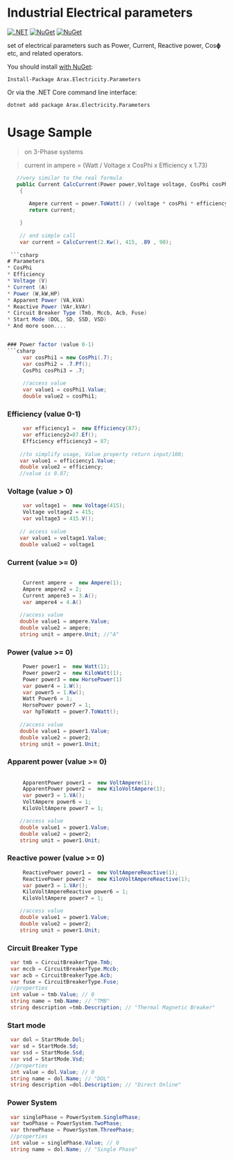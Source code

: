 # Industrial Electrical parameters 



[![.NET](https://github.com/araxis/IndustrialElectricityUnits/actions/workflows/dotnet.yml/badge.svg)](https://github.com/araxis/IndustrialElectricityUnits/actions/workflows/dotnet.yml)
[![NuGet](https://img.shields.io/nuget/v/Arax.Electricity.Parameters.svg)](https://www.nuget.org/packages/Arax.Electricity.Parameters)
[![NuGet](https://img.shields.io/nuget/dt/Arax.Electricity.Parameters.svg)](https://www.nuget.org/packages/Arax.Electricity.Parameters) 

set of electrical parameters such as Power, Current, Reactive power, Cos𝛟 etc, and related operators.

You should install [with NuGet](https://www.nuget.org/packages/Arax.Electricity.Parameters):

    Install-Package Arax.Electricity.Parameters
    
Or via the .NET Core command line interface:

    dotnet add package Arax.Electricity.Parameters
    
# Usage Sample

> on 3-Phase systems

> current in ampere = (Watt / Voltage x CosPhi x Efficiency x 1.73)

```csharp
   //very similar to the real formula
   public Current CalcCurrent(Power power,Voltage voltage, CosPhi cosPhi,Efficiency efficiency)
    {
        
       Ampere current = power.ToWatt() / (voltage * cosPhi * efficiency * 1.73);
       return current;

    } 
    
    // and simple call 
    var current = CalcCurrent(2.Kw(), 415, .89 , 90);
 
 ```csharp
# Parameters
* CosPhi
* Efficiency
* Voltage (V)
* Current (A)
* Power (W,kW,HP)
* Apparent Power (VA,kVA)
* Reactive Power (VAr,kVAr)
* Circuit Breaker Type (Tmb, Mccb, Acb, Fuse)
* Start Mode (DOL, SD, SSD, VSD)
* And more soon....


### Power factor (value 0-1)
```csharp
     var cosPhi1 = new CosPhi(.7);
     var cosPhi2 = .7.Pf();
     CosPhi cosPhi3 = .7;
     
     //access value
     var value1 = cosPhi1.Value;
     double value2 = cosPhi1;
```
 ### Efficiency (value 0-1)
```csharp
     var efficiency1 =  new Efficiency(87);
     var efficiency2=87.Ef();
     Efficiency efficiency3 = 87;
    
    //to simplify usage, Value property return input/100;
    var value1 = efficiency1.Value; 
    double value2 = efficiency;
    //value is 0.87;
```
 ### Voltage (value > 0)
```csharp
     var voltage1 =  new Voltage(415);
     Voltage voltage2 = 415;
     var voltage3 = 415.V();   
   
    // access value
    var value1 = voltage1.Value; 
    double value2 = voltage1
```
### Current (value >= 0)
```csharp

     Current ampere =  new Ampere(1);
     Ampere ampere2 = 2;
     Current ampere3 = 3.A();
     var ampere4 = 4.A()
   
    //access value
    double value1 = ampere.Value; 
    double value2 = ampere;
    string unit = ampere.Unit; //"A"
```
 ### Power (value >= 0)
```csharp
     Power power1 =  new Watt(1);
     Power power2 =  new KiloWatt(1);
     Power power3 = new HorsePower(1)
     var power4 = 1.W();
     var power5 = 1.Kw();
     Watt Power6 = 1;
     HorsePower power7 = 1;
     var hpToWatt = power7.ToWatt();
   
    //access value
    double value1 = power1.Value; 
    double value2 = power2;
    string unit = power1.Unit;
```
### Apparent power (value >= 0)
```csharp
 
     ApparentPower power1 =  new VoltAmpere(1);
     ApparentPower power2 =  new KiloVoltAmpere(1);
     var power3 = 1.VA();
     VoltAmpere power6 = 1;
     KiloVoltAmpere power7 = 1;

    //access value
    double value1 = power1.Value; 
    double value2 = power2;
    string unit = power1.Unit;
```
 ### Reactive power (value >= 0)
```csharp
     ReactivePower power1 =  new VoltAmpereReactive(1);
     ReactivePower power2 =  new KiloVoltAmpereReactive(1);
     var power3 = 1.VAr();
     KiloVoltAmpereReactive power6 = 1;
     KiloVoltAmpere power7 = 1;

    //access value
    double value1 = power1.Value; 
    double value2 = power2;
    string unit = power1.Unit;
```
### Circuit Breaker Type
```csharp
 var tmb = CircuitBreakerType.Tmb;
 var mccb = CircuitBreakerType.Mccb;
 var acb = CircuitBreakerType.Acb;
 var fuse = CircuitBreakerType.Fuse;
 //properties
 int value = tmb.Value; // 0
 string name = tmb.Name; // "TMB"
 string description =tmb.Description; // "Thermal Magnetic Breaker"
```

### Start mode
```csharp
 var dol = StartMode.Dol;
 var sd = StartMode.Sd;
 var ssd = StartMode.Ssd;
 var vsd = StartMode.Vsd;
 //properties
 int value = dol.Value; // 0
 string name = dol.Name; // "DOL"
 string description =dol.Description; // "Direct Online"
```
### Power System
```csharp
 var singlePhase = PowerSystem.SinglePhase;
 var twoPhase = PowerSystem.TwoPhase;
 var threePhase = PowerSystem.ThreePhase;
 //properties
 int value = singlePhase.Value; // 0
 string name = dol.Name; // "Single Phase"
```
